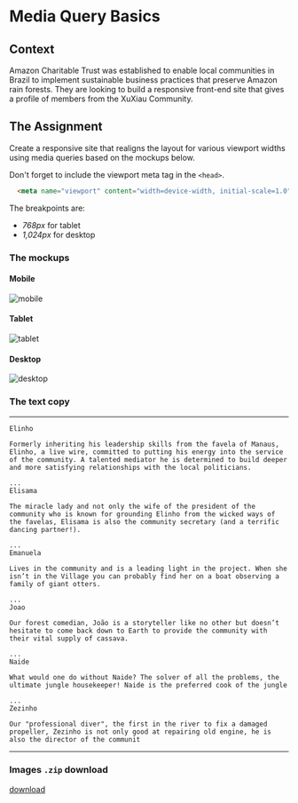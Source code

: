 # Media Query Basics

## Context
Amazon Charitable Trust was established to enable local communities in Brazil to implement sustainable business practices that preserve Amazon rain forests. They are looking to build a responsive front-end site that gives a profile of members from the XuXiau Community.

## The Assignment
Create a responsive site that realigns the layout for various viewport widths using media queries based on the mockups below.

Don't forget to include the viewport meta tag in the `<head>`.
```html
  <meta name="viewport" content="width=device-width, initial-scale=1.0">
```

The breakpoints are:
+ *768px* for tablet
+ *1,024px* for desktop


### The mockups

#### Mobile
![mobile](./act-mockup-mobile.png)

#### Tablet
![tablet](./act-mockup-tablet.png)

#### Desktop
![desktop](./act-mockup-desktop.png)

### The text copy
<hr/>

```
Elinho

Formerly inheriting his leadership skills from the favela of Manaus, Elinho, a live wire, committed to putting his energy into the service of the community. A talented mediator he is determined to build deeper and more satisfying relationships with the local politicians.

...
Elisama

The miracle lady and not only the wife of the president of the community who is known for grounding Elinho from the wicked ways of the favelas, Elisama is also the community secretary (and a terrific dancing partner!).

...
Emanuela

Lives in the community and is a leading light in the project. When she isn’t in the Village you can probably find her on a boat observing a family of giant otters.

...
Joao

Our forest comedian, João is a storyteller like no other but doesn’t hesitate to come back down to Earth to provide the community with their vital supply of cassava.

...
Naide

What would one do without Naide? The solver of all the problems, the ultimate jungle housekeeper! Naide is the preferred cook of the jungle

...
Zezinho

Our "professional diver", the first in the river to fix a damaged propeller, Zezinho is not only good at repairing old engine, he is also the director of the communit

```

<hr/>

### Images `.zip` download
[download](https://raw.githubusercontent.com/muketk/assignment--media-query-layout-amazon-charity/project-images.zip)
